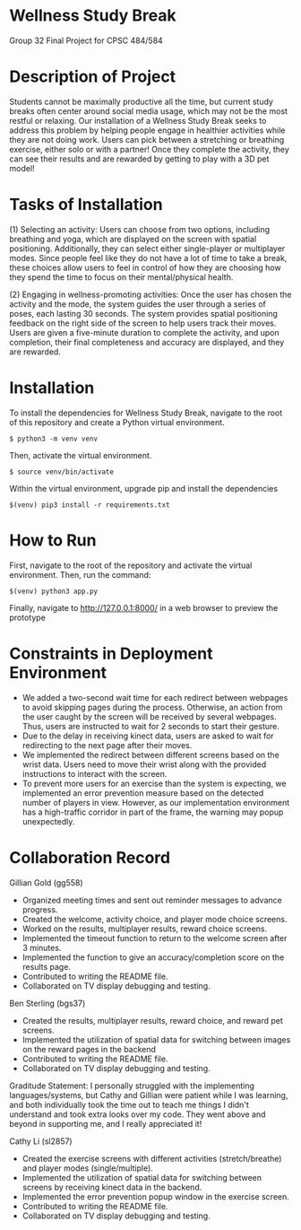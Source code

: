 # Wellness Study Break
Group 32 Final Project for CPSC 484/584

# Description of Project
Students cannot be maximally productive all the time, but current study breaks often center around social media usage, which may not be the most restful or relaxing. Our installation of a Wellness Study Break seeks to address this problem by helping people engage in healthier activities while they are not doing work. Users can pick between a stretching or breathing exercise, either solo or with a partner! Once they complete the activity, they can see their results and are rewarded by getting to play with a 3D pet model!

# Tasks of Installation
(1) Selecting an activity: Users can choose from two options, including breathing and yoga, which are displayed on the screen with spatial positioning. Additionally, they can select either single-player or multiplayer modes. Since people feel like they do not have a lot of time to take a break, these choices allow users to feel in control of how they are choosing how they spend the time to focus on their mental/physical health.


(2) Engaging in wellness-promoting activities: Once the user has chosen the activity and the mode, the system guides the user through a series of poses, each lasting 30 seconds. The system provides spatial positioning feedback on the right side of the screen to help users track their moves. Users are given a five-minute duration to complete the activity, and upon completion, their final completeness and accuracy are displayed, and they are rewarded.

# Installation
To install the dependencies for Wellness Study Break, navigate to the root of this repository and create a Python virtual environment.
```
$ python3 -m venv venv
```
Then, activate the virtual environment.
```
$ source venv/bin/activate
```
Within the virtual environment, upgrade pip and install the dependencies
```
$(venv) pip3 install -r requirements.txt
```

# How to Run
First, navigate to the root of the repository and activate the virtual environment. Then, run the command:
```
$(venv) python3 app.py
```
Finally, navigate to http://127.0.0.1:8000/ in a web browser to preview the prototype

# Constraints in Deployment Environment
- We added a two-second wait time for each redirect between webpages to avoid skipping pages during the process. Otherwise, an action from the user caught by the screen will be received by several webpages. Thus, users are instructed to wait for 2 seconds to start their gesture.   
- Due to the delay in receiving kinect data, users are asked to wait for redirecting to the next page after their moves.
- We implemented the redirect between different screens based on the wrist data. Users need to move their wrist along with the provided instructions to interact with the screen.
- To prevent more users for an exercise than the system is expecting, we implemented an error prevention measure based on the detected number of players in view. However, as our implementation environment has a high-traffic corridor in part of the frame, the warning may popup unexpectedly.

# Collaboration Record
Gillian Gold (gg558)
- Organized meeting times and sent out reminder messages to advance progress.
- Created the welcome, activity choice, and player mode choice screens.
- Worked on the results, multiplayer results, reward choice screens.
- Implemented the timeout function to return to the welcome screen after 3 minutes.
- Implemented the function to give an accuracy/completion score on the results page.
- Contributed to writing the README file.
- Collaborated on TV display debugging and testing.

Ben Sterling (bgs37)
- Created the results, multiplayer results, reward choice, and reward pet screens.  
- Implemented the utilization of spatial data for switching between images on the reward pages in the backend
- Contributed to writing the README file.  
- Collaborated on TV display debugging and testing.

Graditude Statement: I personally struggled with the implementing languages/systems, but Cathy and Gillian were patient while I was learning, and both individually took the time out to teach me things I didn't understand and took extra looks over my code. They went above and beyond in supporting me, and I really appreciated it!

Cathy Li (sl2857)
- Created the exercise screens with different activities (stretch/breathe) and player modes (single/multiple).
- Implemented the utilization of spatial data for switching between screens by receiving kinect data in the backend.
- Implemented the error prevention popup window in the exercise screen.
- Contributed to writing the README file.
- Collaborated on TV display debugging and testing.
